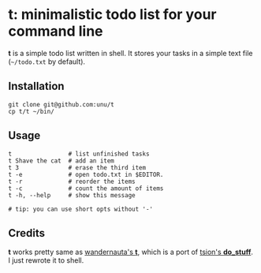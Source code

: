 <!-- vi:set syntax=markdown: -->

# t: minimalistic todo list for your command line

**t** is a simple todo list written in shell. It stores your tasks in a simple text file (`~/todo.txt` by default).

## Installation

    git clone git@github.com:unu/t
    cp t/t ~/bin/

## Usage

    t                # list unfinished tasks
    t Shave the cat  # add an item
    t 3              # erase the third item
    t -e             # open todo.txt in $EDITOR.
    t -r             # reorder the items
    t -c             # count the amount of items
    t -h, --help     # show this message
    
    # tip: you can use short opts without '-'

## Credits

**t** works pretty same as [wandernauta's **t**](https://github.com/wandernauta/t), which is a port of [tsion's **do\_stuff**](https://github.com/tsion/do_stuff). I just rewrote it to shell.

